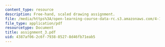 ```yaml
---
content_type: resource
description: Free-hand, scaled drawing assignment.
file: /media/https%3A/open-learning-course-data-rc.s3.amazonaws.com/4-104-architecture-studio-intentions-spring-2005/4387af062c6f793885278d46fb71eab5_assignment_3.pdf
file_type: application/pdf
resourcetype: Document
title: assignment_3.pdf
uid: 4387af06-2c6f-7938-8527-8d46fb71eab5
---
```

